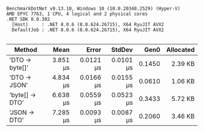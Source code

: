 ```

BenchmarkDotNet v0.13.10, Windows 10 (10.0.20348.2529) (Hyper-V)
AMD EPYC 7763, 1 CPU, 4 logical and 2 physical cores
.NET SDK 8.0.302
  [Host]     : .NET 8.0.6 (8.0.624.26715), X64 RyuJIT AVX2
  DefaultJob : .NET 8.0.6 (8.0.624.26715), X64 RyuJIT AVX2


```
| Method         | Mean     | Error     | StdDev    | Gen0   | Allocated |
|--------------- |---------:|----------:|----------:|-------:|----------:|
| &#39;DTO → byte[]&#39; | 3.851 μs | 0.0121 μs | 0.0101 μs | 0.1450 |   2.39 KB |
| &#39;DTO → JSON&#39;   | 4.834 μs | 0.0166 μs | 0.0155 μs | 0.0610 |   1.06 KB |
| &#39;byte[] → DTO&#39; | 6.638 μs | 0.0559 μs | 0.0523 μs | 0.3433 |   5.72 KB |
| &#39;JSON → DTO&#39;   | 7.285 μs | 0.0093 μs | 0.0087 μs | 0.2060 |   3.46 KB |
